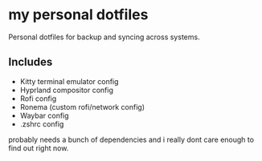 # my personal dotfiles

Personal dotfiles for backup and syncing across systems.

## Includes

- Kitty terminal emulator config
- Hyprland compositor config
- Rofi config
- Ronema (custom rofi/network config)
- Waybar config
- .zshrc config

probably needs a bunch of dependencies and i really dont care enough to find out right now.
